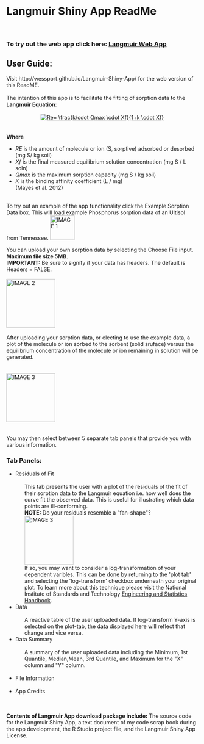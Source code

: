 # Langmuir Shiny App ReadMe

<br/>
<head>
<h3>To try out the web app click here: <a href="https://wessport.shinyapps.io/Langmuir-Shiny-App/">Langmuir Web App</a> </h3>
</head>

<body>
<h2>User Guide:</h2>
Visit http://wessport.github.io/Langmuir-Shiny-App/ for the web version of this ReadME.
<br>
<br>
The intention of this app is to facilitate the fitting of sorption data to the <b>Langmuir Equation</b>: 
<br>
<br>
<center><a href="https://www.codecogs.com/eqnedit.php?latex=Re=&space;\frac{k\cdot&space;Qmax&space;\cdot&space;Xf}{1&plus;k&space;\cdot&space;Xf}" target="_blank"><img src="https://latex.codecogs.com/gif.latex?Re=&space;\frac{k\cdot&space;Qmax&space;\cdot&space;Xf}{1&plus;k&space;\cdot&space;Xf}" title="Re= \frac{k\cdot Qmax \cdot Xf}{1+k \cdot Xf}" /></a></center>
<br>
<br>
<b>Where</b><ul> 
<li> <i>RE</i>  is the amount of molecule or ion (S, sorptive) adsorbed or desorbed (mg S/ kg soil)</li> 
<li> <i>Xf</i>  is the final measured equilibrium solution concentration (mg S / L soln)</li> 
<li> <i>Qmax</i>  is the maximum sorption capacity (mg S / kg soil)</li>
<li> <i>K</i>  is the binding affinity coefficient (L / mg)</li>
(Mayes et al. 2012)</ul>

<br>
To try out an example of the app functionality click the Example Sorption Data box. This will load example Phosphorus sorption data of an Ultisol from Tennessee. 


<img src="https://dl.dropboxusercontent.com/s/vepfhgljlb221kn/Screen%20Shot%202016-07-11%20at%201.png?dl=0" alt="IMAGE 1" style="width:64px;height:64px;">

You can upload your own sorption data by selecting the Choose File input. <b>Maximum file size 5MB</b>. 
<br><b>IMPORTANT:</b> Be sure to signify if your data has headers. The default is Headers = FALSE. 
<br>
<br>
<img src="https://dl.dropboxusercontent.com/s/l8zlgn27u4uq71m/Screen%20Shot%202016-07-11%20at%202.png?dl=0" alt="IMAGE 2" style="width:128px;height:128px;">
<br>
<br>
After uploading your sorption data, or electing to use the example data, a plot of the molecule or ion sorbed to the sorbent (solid sruface) versus the equilibrium concentration of the molecule or ion remaining in solution will be generated.<br>
<br>
<br>
<img src="https://dl.dropboxusercontent.com/s/9yeu4ptp606mi3i/Screen%20Shot%202016-07-11%20at%202.28.02%20PM.png?dl=0" alt="IMAGE 3" style="width:128px;height:128px;">
<br>
<br>
<br> You may then select between 5 separate tab panels that provide you with various information.
  <h3>Tab Panels:</h3>
  <ul>
  <li>Residuals of Fit<ul>
    <br> This tab presents the user with a plot of the residuals of the fit of their sorption data to the Langmuir equation i.e. how well does the curve fit the observed data. This is useful for illustrating which data points are ill-conforming.
    <br><b>NOTE:</b> Do your residuals resemble a "fan-shape"?
    <br><img src="https://dl.dropboxusercontent.com/s/pqirmjti49ywk30/Screen%20Shot%202016-07-11%20at%204.png?dl=0" alt="IMAGE 3" style="width:128px;height:128px;">
    <br>If so, you may want to consider a log-transformation of your dependent varibles. This can be done by returning to the 'plot tab' and selecting the 'log-transform' checkbox underneath your original plot. To learn more about this technique please visit the National Institute of Standards and Technology <a href="http://www.itl.nist.gov/div898/handbook/pri/section2/pri24.htm">Engineering and Statistics Handbook</a>.
      </ul></li>

  
  
  <li>Data<ul>
    <br> A reactive table of the user uploaded data. If log-transform Y-axis is selected on the plot-tab, the data displayed here will reflect that change and vice versa. 
    </ul></li>
    
  <li>Data Summary<ul>
    <br> A summary of the user uploaded data including the Minimum, 1st Quantile, Median,Mean, 3rd Quantile, and Maximum for the "X" column and "Y" column. 
    </ul></li></li>
    <br>
  <li>File Information</li>
  <br>
  <li>App Credits</li>
</ul>

<br>
<br>
<b>Contents of Langmuir App download package include:</b> The source code for the Langmuir Shiny App, a text document of my code scrap book during the app development, the R Studio project file, and the Langmuir Shiny App License. 

</body>
